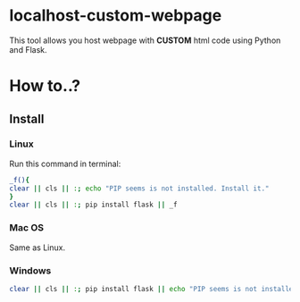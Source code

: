 # localhost-custom-webpage
This tool allows you host webpage with **CUSTOM** html code using Python and Flask.
# How to..?
## Install
### Linux
Run this command in terminal:
```bash
_f(){
clear || cls || :; echo "PIP seems is not installed. Install it."
}
clear || cls || :; pip install flask || _f
```
### Mac OS
Same as Linux.
### Windows
```bash
clear || cls || :; pip install flask || echo "PIP seems is not installed. Install it."
```
